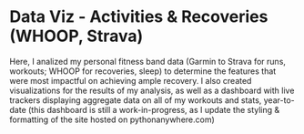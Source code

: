 # Data Viz - Activities & Recoveries (WHOOP, Strava) 
Here, I analized my personal fitness band data (Garmin to Strava for runs, workouts; WHOOP for recoveries, sleep) to determine the features that
were most impactful on achieving ample recovery. I also created visualizations for the results of my analysis, as well as a dashboard with live trackers displaying
aggregate data on all of my workouts and stats, year-to-date (this dashboard is still a work-in-progress, as I update the styling & formatting of the site hosted on pythonanywhere.com)
